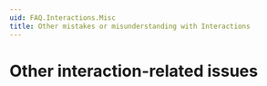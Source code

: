 ```yaml
---
uid: FAQ.Interactions.Misc
title: Other mistakes or misunderstanding with Interactions
---
```


# Other interaction-related issues
